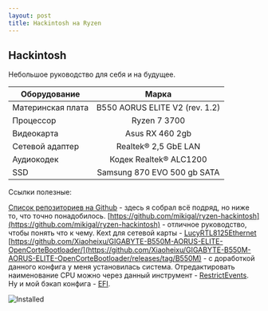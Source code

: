 ```yaml
---
layout: post
title: Hackintosh на Ryzen
---
```


## Hackintosh

Небольшое руководство для себя и на будущее.

| Оборудование      | Марка                          |
| ----------------- |:------------------------------:|
| Материнская плата | B550 AORUS ELITE V2 (rev. 1.2) |
| Процессор         | Ryzen 7 3700                   |
| Видеокарта        | Asus RX 460 2gb                |
| Сетевой адаптер   | Realtek® 2,5 GbE LAN           |
| Аудиокодек        | Кодек Realtek® ALC1200         |
| SSD               | Samsung 870 EVO 500 gb SATA    |

Ссылки полезные:

[Список репозиториев на Github](https://github.com/stars/OlegBezverhii/lists/hackintosh) - здесь я собрал всё подряд, но ниже то, что точно понадобилось.
[https://github.com/mikigal/ryzen-hackintosh](https://github.com/mikigal/ryzen-hackintosh) - отличное руководство, чтобы понять что к чему.
Kext для сетевой карты - [LucyRTL8125Ethernet](https://github.com/Mieze/LucyRTL8125Ethernet)
[https://github.com/Xiaoheixu/GIGABYTE-B550M-AORUS-ELITE-OpenCorteBootloader/](https://github.com/Xiaoheixu/GIGABYTE-B550M-AORUS-ELITE-OpenCorteBootloader/releases/tag/B550M) - с доработкой данного конфига у меня установилась система.
Отредактировать наименование CPU можно через данный инструмент - [RestrictEvents](https://github.com/acidanthera/RestrictEvents).
Ну и мой бэкап конфига -  [EFI](https://github.com/OlegBezverhii/olegbezverhii.github.io/tree/master/macos).

![Installed](/assets/images/macos.jpg "Installed")


